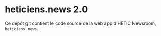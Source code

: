 # heticiens.news 2.0
Ce dépôt git contient le code source de la web app d'HETIC Newsroom, `heticiens.news`.
